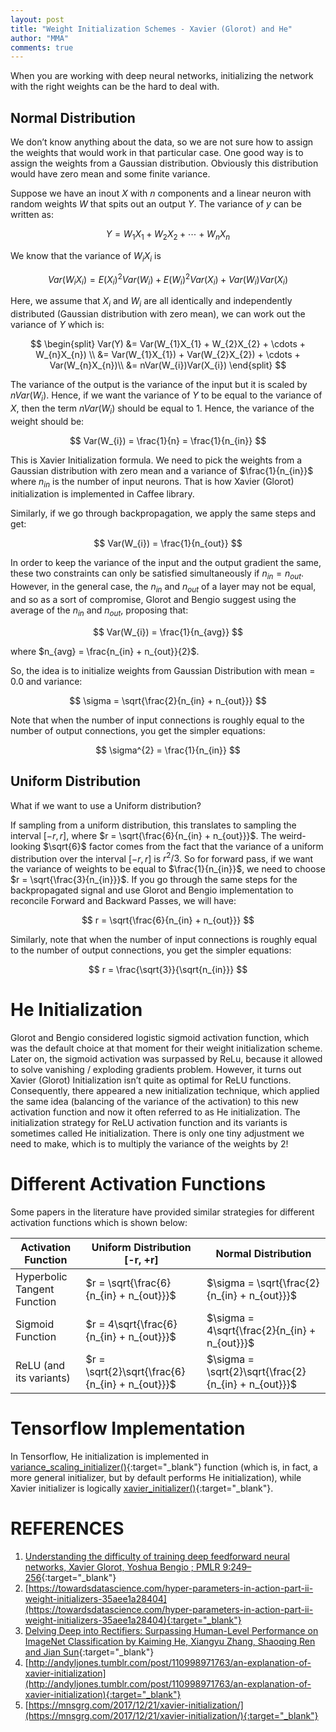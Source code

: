 ```yaml
---
layout: post
title: "Weight Initialization Schemes - Xavier (Glorot) and He"
author: "MMA"
comments: true
---
```



When you are working with deep neural networks, initializing the network with the right weights can be the hard to deal with. 

## Normal Distribution
We don’t know anything about the data, so we are not sure how to assign the weights that would work in that particular case. One good way is to assign the weights from a Gaussian distribution. Obviously this distribution would have zero mean and some finite variance. 

Suppose we have an inout $X$ with $n$ components and a linear neuron with random weights $W$ that spits out an output $Y$. The variance of $y$ can be written as:

$$
Y = W_{1}X_{1} + W_{2}X_{2} + \cdots + W_{n}X_{n}
$$

We know that the variance of $W_{i}X_{i}$ is

$$
Var(W_{i}X_{i}) =  E(X_{i})^{2} Var(W_{i}) + E(W_{i})^{2} Var(X_{i}) +  Var(W_{i})Var(X_{i})
$$

Here, we assume that $X_{i}$ and $W_{i}$ are all identically and independently distributed (Gaussian distribution with zero mean), we can work out the variance of $Y$ which is:

$$
\begin{split}
Var(Y) &= Var(W_{1}X_{1} + W_{2}X_{2} + \cdots + W_{n}X_{n}) \\
&= Var(W_{1}X_{1}) + Var(W_{2}X_{2}) + \cdots + Var(W_{n}X_{n})\\
&= nVar(W_{i})Var(X_{i})
\end{split}
$$

The variance of the output is the variance of the input but it is scaled by $nVar(W_{i})$. Hence, if we want the variance of $Y$ to be equal to the variance of $X$, then the term $nVar(W_{i})$ should be equal to 1. Hence, the variance of the weight should be:

$$
Var(W_{i}) = \frac{1}{n} = \frac{1}{n_{in}}
$$

This is Xavier Initialization formula. We need to pick the weights from a Gaussian distribution with zero mean and a variance of $\frac{1}{n_{in}}$ where $n_{in}$ is the number of input neurons. That is how Xavier (Glorot) initialization is implemented in Caffee library. 

Similarly, if we go through backpropagation, we apply the same steps and get:

$$
Var(W_{i}) = \frac{1}{n_{out}}
$$

In order to keep the variance of the input and the output gradient the same, these two constraints can only be satisfied simultaneously if $n_{in} = n_{out}$. However, in the general case, the $n_{in}$ and $n_{out}$ of a layer may not be equal, and so as a sort of compromise, Glorot and Bengio suggest using the average of the $n_{in}$ and $n_{out}$, proposing that:


$$
Var(W_{i}) = \frac{1}{n_{avg}}
$$

where $n_{avg} = \frac{n_{in} + n_{out}}{2}$.

So, the idea is to initialize weights from Gaussian Distribution with mean = 0.0 and variance:

$$
\sigma = \sqrt{\frac{2}{n_{in} + n_{out}}}
$$


Note that when the number of input connections is roughly equal to the number of output connections, you get the simpler equations:

$$
\sigma^{2} = \frac{1}{n_{in}}
$$

## Uniform Distribution
What if we want to use a Uniform distribution? 

If sampling from a uniform distribution, this translates to sampling the interval $[−r,r]$, where $r = \sqrt{\frac{6}{n_{in} + n_{out}}}$. The weird-looking $\sqrt{6}$ factor comes from the fact that the variance of a uniform distribution over the interval $[−r,r]$ is $r^{2}/3$. So for forward pass, if we want the variance of weights to be equal to $\frac{1}{n_{in}}$, we need to choose $r = \sqrt{\frac{3}{n_{in}}}$. If you go through the same steps for the backpropagated signal and use Glorot and Bengio implementation to reconcile Forward and Backward Passes, we will have:

$$
r = \sqrt{\frac{6}{n_{in} + n_{out}}}
$$

Similarly, note that when the number of input connections is roughly equal to the number of output connections, you get the simpler equations:

$$
r = \frac{\sqrt{3}}{\sqrt{n_{in}}}
$$

# He Initialization
Glorot and Bengio considered logistic sigmoid activation function, which was the default choice at that moment for their weight initialization scheme. Later on, the sigmoid activation was surpassed by ReLu, because it allowed to solve vanishing / exploding gradients problem. However, it turns out  Xavier (Glorot) Initialization isn’t quite as optimal for ReLU functions. Consequently, there appeared a new initialization technique, which applied the same idea (balancing of the variance of the activation) to this new activation function and now it often referred to as He initialization. The initialization strategy for ReLU activation function and its variants is sometimes called He initialization. There is only one tiny adjustment we need to make, which is to multiply the variance of the weights by 2! 


# Different Activation Functions
Some papers in the literature have provided similar strategies for different activation functions which is shown below:

| **Activation Function**         	| **Uniform Distribution [-r, +r]**                   	| **Normal Distribution**                             	|
|-----------------------------	|-------------------------------------------------	|-------------------------------------------------	|
| Hyperbolic Tangent Function            	| $r = \sqrt{\frac{6}{n_{in} + n_{out}}}$         	| $\sigma = \sqrt{\frac{2}{n_{in} + n_{out}}}$         	|
| Sigmoid Function 	| $r = 4\sqrt{\frac{6}{n_{in} + n_{out}}}$        	| $\sigma = 4\sqrt{\frac{2}{n_{in} + n_{out}}}$        	|
| ReLU (and its variants)     	| $r = \sqrt{2}\sqrt{\frac{6}{n_{in} + n_{out}}}$ 	| $\sigma = \sqrt{2}\sqrt{\frac{2}{n_{in} + n_{out}}}$ 	|

# Tensorflow Implementation
In Tensorflow, He initialization is implemented in [variance_scaling_initializer()](https://www.tensorflow.org/api_docs/python/tf/keras/initializers/VarianceScaling){:target="_blank"} function (which is, in fact, a more general initializer, but by default performs He initialization), while Xavier initializer is logically [xavier_initializer()](https://www.tensorflow.org/api_docs/python/tf/contrib/layers/xavier_initializer){:target="_blank"}.

# REFERENCES
1. [Understanding the difficulty of training deep feedforward neural networks, Xavier Glorot, Yoshua Bengio ; PMLR 9:249–256](http://proceedings.mlr.press/v9/glorot10a/glorot10a.pdf){:target="_blank"}
2. [https://towardsdatascience.com/hyper-parameters-in-action-part-ii-weight-initializers-35aee1a28404](https://towardsdatascience.com/hyper-parameters-in-action-part-ii-weight-initializers-35aee1a28404){:target="_blank"}
3. [Delving Deep into Rectifiers: Surpassing Human-Level Performance on ImageNet Classification by Kaiming He,  Xiangyu Zhang, Shaoqing Ren and Jian Sun](https://www.cv-foundation.org/openaccess/content_iccv_2015/papers/He_Delving_Deep_into_ICCV_2015_paper.pdf){:target="_blank"}
4. [http://andyljones.tumblr.com/post/110998971763/an-explanation-of-xavier-initialization](http://andyljones.tumblr.com/post/110998971763/an-explanation-of-xavier-initialization){:target="_blank"}
5. [https://mnsgrg.com/2017/12/21/xavier-initialization/](https://mnsgrg.com/2017/12/21/xavier-initialization/){:target="_blank"}
